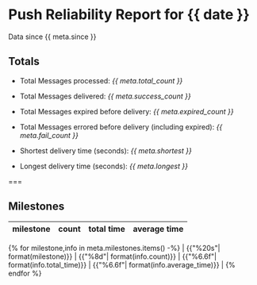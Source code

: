 # Push Reliability Report for {{ date }}

Data since {{ meta.since }}

## Totals

* Total Messages processed: *{{ meta.total_count }}*
* Total Messages delivered: *{{ meta.success_count }}*
* Total Messages expired before delivery: *{{ meta.expired_count }}*
* Total Messages errored before delivery (including expired): *{{ meta.fail_count }}*

* Shortest delivery time (seconds): *{{ meta.shortest }}*
* Longest delivery time (seconds): *{{ meta.longest }}*

===

## Milestones

|      milestone       |   count  | total time | average time |
|----------------------|----------|------------|--------------|
{% for milestone,info in meta.milestones.items() -%}
| {{"%20s"| format(milestone)}} | {{"%8d"| format(info.count)}} | {{"%6.6f"| format(info.total_time)}} | {{"%6.6f"| format(info.average_time)}} |
{% endfor %}

